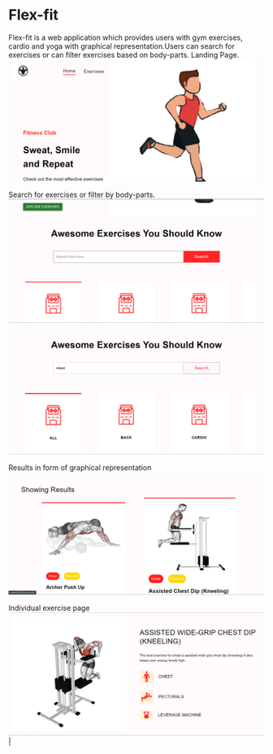 # Flex-fit

Flex-fit is a web application which provides users with gym exercises, cardio and yoga with graphical representation.Users can search for exercises or can filter exercises based on body-parts.
 Landing Page.
 ![Image 1](https://github.com/piyushpatil4270/Fit-life/blob/master/client/src/assets/Screenshot%20(9)%20-%20Copy.png) 

 
 
Search for exercises or filter by body-parts.
 ![Image 3](https://github.com/piyushpatil4270/Fit-life/blob/master/client/src/assets/Screenshot%20(10)%20-%20Copy.png)


 ![Image 4](https://github.com/piyushpatil4270/Fit-life/blob/master/client/src/assets/Screenshot%20(11)%20-%20Copy.png) 

 Results in form of graphical representation
 ![Image 5](https://github.com/piyushpatil4270/Fit-life/blob/master/client/src/assets/Screenshot%20(12)%20-%20Copy.png) 
 
 Individual exercise page
 ![Image 6](https://github.com/piyushpatil4270/Fit-life/blob/master/client/src/assets/Screenshot%20(14)%20-%20Copy.png) |
